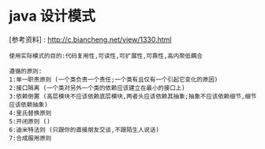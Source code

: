 # java 设计模式

[参考资料] : http://c.biancheng.net/view/1330.html

```text
使用实际模式的目的:代码复用性,可读性,可扩展性,可靠性,高内聚低耦合

遵循的原则:
1:单一职责原则 (一个类负责一个责任;一个类有且仅有一个引起它变化的原因)
2:接口隔离 (一个类对另外一个类的依赖应该建立在最小的接口上)
3:依赖倒置 (高层模块不应该依赖底层模块,两者头应该依赖其抽象;抽象不应该依赖细节,细节应该依赖抽象)
4:里氏替换原则
5:开闭原则 ()
6:迪米特法则 (只跟你的直接朋友交谈,不跟陌生人说话)
7:合成服用原则
```